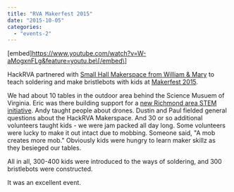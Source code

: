 ```yaml
---
title: "RVA Makerfest 2015"
date: "2015-10-05"
categories: 
  - "events-2"
---
```


\[embed\]https://www.youtube.com/watch?v=W-aMogxnFLg&feature=youtu.be\[/embed\]

HackRVA partnered with [Small Hall Makerspace from William & Mary](https://www.wm.edu/as/physics/resources/makerspace/index.php) to teach soldering and make bristlebots with kids at [Makerfest 2015](http://rvamakerfest.com/2015-makerfest-2/).

We had about 10 tables in the outdoor area behind the Science Musuem of Virginia. Eric was there building support for a [new Richmond area STEM initiative](http://www.meetup.com/RVA-Stem/). Andy taught people about drones. Dustin and Paul fielded general questions about the HackRVA Makerspace. And 30 or so additional volunteers taught kids - we were jam packed all day long. Some volunteers were lucky to make it out intact due to mobbing. Someone said, "A mob creates more mob." Obviously kids were hungry to learn maker skillz as they besieged our tables.

All in all, 300-400 kids were introduced to the ways of soldering, and 300 bristlebots were constructed.

It was an excellent event.
